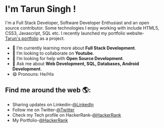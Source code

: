 <h1> I'm Tarun Singh !</h1>

I'm a Full Stack Developer, Software Developer Enthusiast and an open source contributor. Some technologies I enjoy working with include HTML5, CSS3, Javascript, SQL etc. I recently launched my portfolio website- <a href="https://tarunsinghofficial.github.io/portfolio"> Tarun's portfolio</a> as a project.

- 🌱 I’m currently learning more about <b>Full Stack Development</b>.
- 👯 I’m looking to collaborate on <b>Youtube</b>.
- 🤔 I’m looking for help with <b>Open Source Development</b>.
- 💬 Ask me about <b>Web Development, SQL, Databases, Android Development</b>. 
- 😄 Pronouns: He/His

<h2> Find me around the web 🌎: </h2>

- Sharing updates on Linkedin-<a href="https://www.linkedin.com/in/tarunsingh24">@LinkedIn</a>
- Follow me on Twitter-<a href="https://twitter.com/itsTarun_24">@Twitter</a>
- Check my Tech profile on HackerRank-<a href="https://www.hackerrank.com/taruncoder?hr_r=1">@HackerRank</a>
- My Portfolio-<a href="https://tarunsinghofficial.github.io/portfolio">@HackerRank</a>
